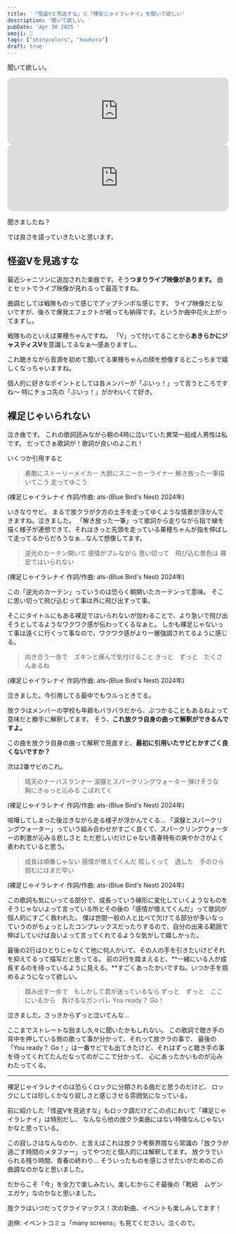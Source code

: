 ```yaml
---
title: '「怪盗Vと見逃すな」と「裸足じゃイラレナイ」を聞いて欲しい'
description: '聞いて欲しい。'
pubDate: 'Apr 30 2025 '
emoji: 🦊
tags: ["shinycolors", "houkura"]
draft: true
---
```


聞いて欲しい。

<iframe style="border-radius:12px" src="https://open.spotify.com/embed/track/5D8TpfKvwzKTtXSab3NHwf?utm_source=generator" width="100%" height="152" frameBorder="0" allowfullscreen="" allow="autoplay; clipboard-write; encrypted-media; fullscreen; picture-in-picture" loading="lazy"></iframe>

<iframe style="border-radius:12px" src="https://open.spotify.com/embed/track/39ax9hrC2eEkclukurGmpq?utm_source=generator" width="100%" height="152" frameBorder="0" allowfullscreen="" allow="autoplay; clipboard-write; encrypted-media; fullscreen; picture-in-picture" loading="lazy"></iframe>


聞きましたね？

では良さを語っていきたいと思います。


## 怪盗Vを見逃すな
最近シャニソンに追加された楽曲です。そう**つまりライブ映像があります。**
曲とセットでライブ映像が見れるって最高ですね。


曲調としては戦隊ものって感じでアップテンポな感じです。
ライブ映像だとないですが、後ろで爆発エフェクトが被っても納得です。というか曲中花火上がってますし。

戦隊ものといえば果穂ちゃんですね。
「V」って付いてることから**あきらかにジャスティスV**を意識してるなぁ〜感ありますし。

これ聴きながら音源を初めて聞いてる果穂ちゃんの顔を想像するとこっちまで嬉しくなっちゃいますね。

個人的に好きなポイントとしては各メンバーが「ぶいっ！」って言うところですね〜
特にチョコ先の「ぶいっ！」がかわいくて好き。

## 裸足じゃいられない
泣き曲です。
これの歌詞読みながら朝の4時に泣いていた異常一般成人男性は私です。
だってさぁ歌詞が！歌詞が良いのよこれ！

いくつか引用すると

> 勇敢にストーリーメイカー
> 大胆にスニーカーライナー
> 解き放った一筆描いてこう
> 走ってゆこう

(裸足じゃイラレナイ 作詞/作曲: ats-(Blue Bird's Nest) 2024年)

いきなりサビ。
まるで放クラが夕方の土手を走ってゆくような情景が浮かんできますね。泣きました。
「解き放った一筆」って歌詞から走りながら指で線を描く様子が連想できて、それはきっと先頭を走っている果穂ちゃんが指を伸ばして走ってるからだろうなぁ...なんて想像してます。

> 逆光のカーテン開いて
> 感情がブレながら
> 思い切って　飛び込む景色は
> 裸足ではいられない

(裸足じゃイラレナイ 作詞/作曲: ats-(Blue Bird's Nest) 2024年)

この「逆光のカーテン」っていうのは恐らく朝開いたカーテンって意味。
そこに思い切って飛び込むって事は外に飛び出すって事。

そこにタイトルにもある裸足ではいられないが加わることで、より急いで飛び出そうとしてるようなワクワク感が伝わってくるなぁと。
しかも裸足じゃないって事は遠くに行くって事なので、ワクワク感がより一層強調されてるように感じる。


> 向き合う一歩で　ズキンと痛んで気付けること
> きっと　ずっと　たくさんあるね

(裸足じゃイラレナイ 作詞/作曲: ats-(Blue Bird's Nest) 2024年)

泣きました。今引用してる最中でもウルっときてる。

放クラはメンバーの学校も年齢もバラバラだから、ぶつかることもあるねよって意味だと勝手に解釈してます。
そう、**これ放クラ自身の曲って解釈ができるんですよ。**

この曲を放クラ自身の曲って解釈で見直すと、**最初に引用いたサビとかすごく良くないですか？**


次は2番サビのこれ。

> 晴天のナーバスランナー
> 涙腺とスパークリングウォーター
> 弾けそうな　胸にきゅっと沁みる
> こぼれてく

(裸足じゃイラレナイ 作詞/作曲: ats-(Blue Bird's Nest) 2024年)

喧嘩してしまった後泣きながら走る様子が浮かんでくる...
「涙腺とスパークリングウォーター」っていう組み合わせがすごく良くて、スパークリングウォーターの刺激が沁みる悲しさと
ただ悲しいだけじゃない青春特有の爽やかさがよく表われていると思う。

> 成長は順番じゃない
> 感情が増えてくんだ
> 眩しくって　透した　手のひら
> 掴むにはまだ早い

(裸足じゃイラレナイ 作詞/作曲: ats-(Blue Bird's Nest) 2024年)

この歌詞も気にいってる部分で、成長っていう線形に変化していくようなものをそうじゃないよって言っている所とその後の「感情が増えてくんだ」って歌詞が個人的にすごく救われた。
僕は世間一般の人と比べて欠けてる部分が多いなっていうのがちょっとしたコンプレックスだったりするので、自分の出来る範囲で伸ばしていけば良いよって言ってくれてるような気がして嬉しかった。

最後の2行はひとりじゃなくて他に何人かいて、その人の手を引きたいけどそれを抑えてるって描写だと思ってる。
前の2行を踏まえると、**一緒にいる人が成長するのを待っているように見える。**すごくあったかいですね。いつか手を掴めるようになって欲しい。

> 踏み出す一歩で　もしかして君が迷っているなら
> ずっと　ずっと　ここにいるから　負けるなガンバレ
> You ready？ Go！

泣きました。さっきからずっと泣いてんな...

ここまでストレートな励まし久々に聞いたかもしれない。
この歌詞で聴き手の背中を押している側の歌って事が分かって、それって放クラの事で、
最後の「You ready？ Go！」は一番サビでも出てきたけど、それはずっと聴き手の事を待ってくれてたんだなってのがここで分かって、
心にあったかいものが沁みわたってくる。

---

裸足じゃイラレナイのは恐らくロックに分類される曲だと思うのだけど、
ロックにしては珍しくかなり寂しさと感じさせる雰囲気になっている。

前に紹介した「怪盗Vを見逃すな」もロック調だけどこの点において「裸足じゃイラレナイ」は特別だし、
なんなら他の放クラ楽曲にはない特徴なんじゃないかなと思っている。

この寂しさはなんなのか、と言えばこれは放クラ考察界隈なら常識の「放クラが過ごす時間のメタファー」ってやつだと個人的には解釈してます。
放クラでいられる残り時間、青春の終わり...
そういったものを感じさせたいがためのこの曲調なのかなと思いました。

だからこそ「今」を全力で楽しみたい。楽しむからこそ最後の「靴紐　ムゲン　エガケ」なのかなと思いました。

放クラはいつだってクライマックス！次の新曲、イベントも楽しみしてます！

追伸: イベントコミュ「many screens」も見てください。泣くので。

